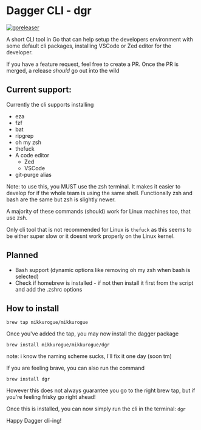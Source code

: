 # Dagger CLI - dgr
[![goreleaser](https://github.com/mikkurogue/bigmile-cli/actions/workflows/release.yml/badge.svg)](https://github.com/mikkurogue/bigmile-cli/actions/workflows/release.yml)

A short CLI tool in Go that can help setup the developers environment with some default cli packages, installing VSCode or Zed editor for the developer.

If you have a feature request, feel free to create a PR. Once the PR is merged, a release *should* go out into the wild

## Current support:

Currently the cli supports installing
- eza
- fzf
- bat
- ripgrep
- oh my zsh
- thefuck
- A code editor
  - Zed
  - VSCode
- git-purge alias

Note: to use this, you MUST use the zsh terminal. It makes it easier to develop for if the whole team is using the same shell. Functionally zsh and bash are the same but zsh is slightly newer.

A majority of these commands (should) work for Linux machines too, that use zsh.

Only cli tool that is not recommended for Linux is `thefuck` as this seems to be either super slow or it doesnt work properly on the Linux kernel.

## Planned

 - Bash support (dynamic options like removing oh my zsh when bash is selected)
 - Check if homebrew is installed - if not then install it first from the script and add the .zshrc options

## How to install

`brew tap mikkurogue/mikkurogue`

Once you've added the tap, you may now install the dagger package

`brew install mikkurogue/mikkurogue/dgr`

note: i know the naming scheme sucks, I'll fix it one day (soon tm)

If you are feeling brave, you can also run the command

`brew install dgr`

However this does not always guarantee you go to the right brew tap, but if you're feeling frisky go right ahead!


Once this is installed, you can now simply run the cli in the terminal:
`dgr`

Happy Dagger cli-ing!
